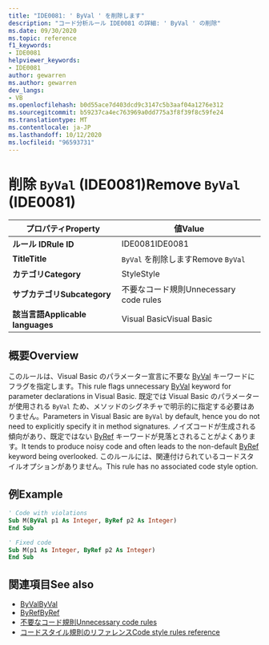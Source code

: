 ```yaml
---
title: "IDE0081: ' ByVal ' を削除します"
description: "コード分析ルール IDE0081 の詳細: ' ByVal ' の削除"
ms.date: 09/30/2020
ms.topic: reference
f1_keywords:
- IDE0081
helpviewer_keywords:
- IDE0081
author: gewarren
ms.author: gewarren
dev_langs:
- VB
ms.openlocfilehash: b0d55ace7d403dcd9c3147c5b3aaf04a1276e312
ms.sourcegitcommit: b59237ca4ec763969a0dd775a3f8f39f8c59fe24
ms.translationtype: MT
ms.contentlocale: ja-JP
ms.lasthandoff: 10/12/2020
ms.locfileid: "96593731"
---
```

# <a name="remove-byval-ide0081"></a><span data-ttu-id="7372f-103">削除 `ByVal` (IDE0081)</span><span class="sxs-lookup"><span data-stu-id="7372f-103">Remove `ByVal` (IDE0081)</span></span>

|<span data-ttu-id="7372f-104">プロパティ</span><span class="sxs-lookup"><span data-stu-id="7372f-104">Property</span></span>|<span data-ttu-id="7372f-105">値</span><span class="sxs-lookup"><span data-stu-id="7372f-105">Value</span></span>|
|-|-|
| <span data-ttu-id="7372f-106">**ルール ID**</span><span class="sxs-lookup"><span data-stu-id="7372f-106">**Rule ID**</span></span> | <span data-ttu-id="7372f-107">IDE0081</span><span class="sxs-lookup"><span data-stu-id="7372f-107">IDE0081</span></span> |
| <span data-ttu-id="7372f-108">**Title**</span><span class="sxs-lookup"><span data-stu-id="7372f-108">**Title**</span></span> | <span data-ttu-id="7372f-109">`ByVal` を削除します</span><span class="sxs-lookup"><span data-stu-id="7372f-109">Remove `ByVal`</span></span> |
| <span data-ttu-id="7372f-110">**カテゴリ**</span><span class="sxs-lookup"><span data-stu-id="7372f-110">**Category**</span></span> | <span data-ttu-id="7372f-111">Style</span><span class="sxs-lookup"><span data-stu-id="7372f-111">Style</span></span> |
| <span data-ttu-id="7372f-112">**サブカテゴリ**</span><span class="sxs-lookup"><span data-stu-id="7372f-112">**Subcategory**</span></span> | <span data-ttu-id="7372f-113">不要なコード規則</span><span class="sxs-lookup"><span data-stu-id="7372f-113">Unnecessary code rules</span></span> |
| <span data-ttu-id="7372f-114">**該当言語**</span><span class="sxs-lookup"><span data-stu-id="7372f-114">**Applicable languages**</span></span> | <span data-ttu-id="7372f-115">Visual Basic</span><span class="sxs-lookup"><span data-stu-id="7372f-115">Visual Basic</span></span> |

## <a name="overview"></a><span data-ttu-id="7372f-116">概要</span><span class="sxs-lookup"><span data-stu-id="7372f-116">Overview</span></span>

<span data-ttu-id="7372f-117">このルールは、Visual Basic のパラメーター宣言に不要な [ByVal](../../../visual-basic/language-reference/modifiers/byval.md) キーワードにフラグを指定します。</span><span class="sxs-lookup"><span data-stu-id="7372f-117">This rule flags unnecessary [ByVal](../../../visual-basic/language-reference/modifiers/byval.md) keyword for parameter declarations in Visual Basic.</span></span> <span data-ttu-id="7372f-118">既定では Visual Basic のパラメーターが使用される `ByVal` ため、メソッドのシグネチャで明示的に指定する必要はありません。</span><span class="sxs-lookup"><span data-stu-id="7372f-118">Parameters in Visual Basic are `ByVal` by default, hence you do not need to explicitly specify it in method signatures.</span></span> <span data-ttu-id="7372f-119">ノイズコードが生成される傾向があり、既定ではない [ByRef](../../../visual-basic/language-reference/modifiers/byref.md) キーワードが見落とされることがよくあります。</span><span class="sxs-lookup"><span data-stu-id="7372f-119">It tends to produce noisy code and often leads to the non-default [ByRef](../../../visual-basic/language-reference/modifiers/byref.md) keyword being overlooked.</span></span> <span data-ttu-id="7372f-120">このルールには、関連付けられているコードスタイルオプションがありません。</span><span class="sxs-lookup"><span data-stu-id="7372f-120">This rule has no associated code style option.</span></span>

## <a name="example"></a><span data-ttu-id="7372f-121">例</span><span class="sxs-lookup"><span data-stu-id="7372f-121">Example</span></span>

```vb
' Code with violations
Sub M(ByVal p1 As Integer, ByRef p2 As Integer)
End Sub

' Fixed code
Sub M(p1 As Integer, ByRef p2 As Integer)
End Sub
```

## <a name="see-also"></a><span data-ttu-id="7372f-122">関連項目</span><span class="sxs-lookup"><span data-stu-id="7372f-122">See also</span></span>

- [<span data-ttu-id="7372f-123">ByVal</span><span class="sxs-lookup"><span data-stu-id="7372f-123">ByVal</span></span>](../../../visual-basic/language-reference/modifiers/byval.md)
- [<span data-ttu-id="7372f-124">ByRef</span><span class="sxs-lookup"><span data-stu-id="7372f-124">ByRef</span></span>](../../../visual-basic/language-reference/modifiers/byref.md)
- [<span data-ttu-id="7372f-125">不要なコード規則</span><span class="sxs-lookup"><span data-stu-id="7372f-125">Unnecessary code rules</span></span>](unnecessary-code-rules.md)
- [<span data-ttu-id="7372f-126">コードスタイル規則のリファレンス</span><span class="sxs-lookup"><span data-stu-id="7372f-126">Code style rules reference</span></span>](index.md)
